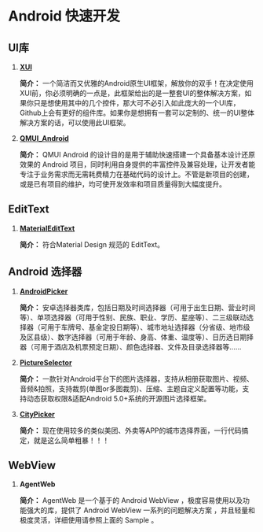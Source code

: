 # Android 快速开发

## UI库

1. [**XUI**](https://github.com/xuexiangjys/XUI/blob/master/README_ZH.md)


    **简介：** 一个简洁而又优雅的Android原生UI框架，解放你的双手！在决定使用XUI前，你必须明确的一点是，此框架给出的是一整套UI的整体解决方案，如果你只是想使用其中的几个控件，那大可不必引入如此庞大的一个UI库，Github上会有更好的组件库。如果你是想拥有一套可以定制的、统一的UI整体解决方案的话，可以使用此UI框架。
    
2. [**QMUI_Android**](https://github.com/Tencent/QMUI_Android?tab=readme-ov-file)

   **简介：** QMUI Android 的设计目的是用于辅助快速搭建一个具备基本设计还原效果的 Android 项目，同时利用自身提供的丰富控件及兼容处理，让开发者能专注于业务需求而无需耗费精力在基础代码的设计上。不管是新项目的创建，或是已有项目的维护，均可使开发效率和项目质量得到大幅度提升。
   
   
## EditText

1. [**MaterialEditText** ](http://github.com/rengwuxian/MaterialEditText?tab=readme-ov-file)

    **简介：** 符合Material Design 规范的 EditText。





## Android 选择器

1. [**AndroidPicker**](https://github.com/gzu-liyujiang/AndroidPicker)

    **简介：** 安卓选择器类库，包括日期及时间选择器（可用于出生日期、营业时间等）、单项选择器（可用于性别、民族、职业、学历、星座等）、二三级联动选择器（可用于车牌号、基金定投日期等）、城市地址选择器（分省级、地市级及区县级）、数字选择器（可用于年龄、身高、体重、温度等）、日历选日期择器（可用于酒店及机票预定日期）、颜色选择器、文件及目录选择器等……
    
2. [**PictureSelector**](https://github.com/LuckSiege/PictureSelector/blob/version_component/README_CN.md)

    **简介：** 一款针对Android平台下的图片选择器，支持从相册获取图片、视频、音频&拍照，支持裁剪(单图or多图裁剪)、压缩、主题自定义配置等功能，支持动态获取权限&适配Android 5.0+系统的开源图片选择框架。

3. [**CityPicker**](http://github.com/xuexiangjys/CityPicker)
    
    **简介：** 现在使用较多的类似美团、外卖等APP的城市选择界面，一行代码搞定，就是这么简单粗暴！！！
    
## WebView

1. **AgentWeb** 

    **简介：** AgentWeb 是一个基于的 Android WebView ，极度容易使用以及功能强大的库，提供了 Android WebView 一系列的问题解决方案 ，并且轻量和极度灵活，详细使用请参照上面的 Sample 。